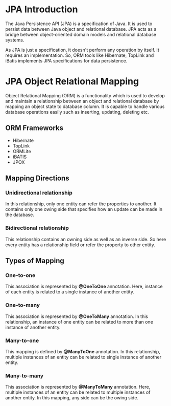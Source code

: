 # JPA Introduction
The Java Persistence API (JPA) is a specification of Java. It is used to persist data between Java object and relational database. JPA acts as a bridge between object-oriented domain models and relational database systems.

As JPA is just a specification, it doesn't perform any operation by itself. It requires an implementation. So, ORM tools like Hibernate, TopLink and iBatis implements JPA specifications for data persistence.

# JPA Object Relational Mapping
Object Relational Mapping (ORM) is a functionality which is used to develop and maintain a relationship between an object and relational database by mapping an object state to database column. It is capable to handle various database operations easily such as inserting, updating, deleting etc.

## ORM Frameworks
- Hibernate
- TopLink
- ORMLite
- iBATIS
- JPOX

## Mapping Directions
### Unidirectional relationship 
In this relationship, only one entity can refer the properties to another. It contains only one owing side that specifies how an update can be made in the database.

### Bidirectional relationship
This relationship contains an owning side as well as an inverse side. So here every entity has a relationship field or refer the property to other entity.

## Types of Mapping

### One-to-one
This association is represented by **@OneToOne** annotation. Here, instance of each entity is related to a single instance of another entity.

### One-to-many
This association is represented by **@OneToMany** annotation. In this relationship, an instance of one entity can be related to more than one instance of another entity.

### Many-to-one 
This mapping is defined by **@ManyToOne** annotation. In this relationship, multiple instances of an entity can be related to single instance of another entity.

### Many-to-many 
This association is represented by **@ManyToMany** annotation. Here, multiple instances of an entity can be related to multiple instances of another entity. In this mapping, any side can be the owing side.

